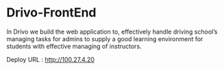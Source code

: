 # Drivo-FrontEnd

In Drivo we build the web application to, effectively handle driving school’s managing tasks for admins to supply a good learning environment for students with effective managing of instructors. 

Deploy URL : http://100.27.4.20

